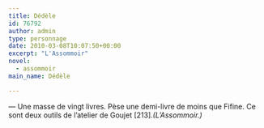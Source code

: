 ```yaml
---
title: Dédèle
id: 76792
author: admin
type: personnage
date: 2010-03-08T10:07:50+00:00
excerpt: "L'Assommoir"
novel:
  - assommoir
main_name: Dédèle

---
```

— Une masse de vingt livres. Pèse une demi-livre de moins que Fifine. Ce sont deux outils de l&rsquo;atelier de Goujet [213]._(L&rsquo;Assommoir.)_